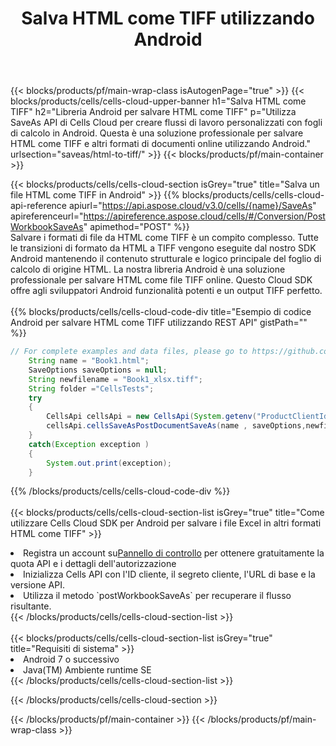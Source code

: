 ﻿---
title: Salva HTML come TIFF utilizzando Android
description:  Utilizzando Aspose.Cells Cloud SDK per Android per salvare il file in formato HTML come file in formato TIFF.
---
{{< blocks/products/pf/main-wrap-class isAutogenPage="true" >}}
{{< blocks/products/cells/cells-cloud-upper-banner h1="Salva HTML come TIFF" h2="Libreria Android per salvare HTML come TIFF" p="Utilizza SaveAs API di Cells Cloud per creare flussi di lavoro personalizzati con fogli di calcolo in Android. Questa è una soluzione professionale per salvare HTML come TIFF e altri formati di documenti online utilizzando Android." urlsection="saveas/html-to-tiff/" >}}
{{< blocks/products/pf/main-container >}}

{{< blocks/products/cells/cells-cloud-section isGrey="true" title="Salva un file HTML come TIFF in Android" >}}
{{% blocks/products/cells/cells-cloud-api-reference apiurl="https://api.aspose.cloud/v3.0/cells/{name}/SaveAs" apireferenceurl="https://apireference.aspose.cloud/cells/#/Conversion/PostWorkbookSaveAs" apimethod="POST" %}}
<br/>
Salvare i formati di file da HTML come TIFF è un compito complesso. Tutte le transizioni di formato da HTML a TIFF vengono eseguite dal nostro SDK Android mantenendo il contenuto strutturale e logico principale del foglio di calcolo di origine HTML. La nostra libreria Android è una soluzione professionale per salvare HTML come file TIFF online. Questo Cloud SDK offre agli sviluppatori Android funzionalità potenti e un output TIFF perfetto.
<br/>
<br/>
{{% blocks/products/cells/cells-cloud-code-div title="Esempio di codice Android per salvare HTML come TIFF utilizzando REST API" gistPath="" %}}
  
```java
// For complete examples and data files, please go to https://github.com/aspose-cells-cloud/aspose-cells-cloud-android/
    String name = "Book1.html";
    SaveOptions saveOptions = null;
    String newfilename = "Book1_xlsx.tiff";
    String folder ="CellsTests";
    try
    {
        CellsApi cellsApi = new CellsApi(System.getenv("ProductClientId"), System.getenv("ProductClientSecret"));
        cellsApi.cellsSaveAsPostDocumentSaveAs(name , saveOptions,newfilename,false,false,folder,null,null,null,true);                       
    }
    catch(Exception exception )
    {
        System.out.print(exception);
    }
```
  
{{% /blocks/products/cells/cells-cloud-code-div %}}
<br/>
<br/>
{{< blocks/products/cells/cells-cloud-section-list isGrey="true" title="Come utilizzare Cells Cloud SDK per Android per salvare i file Excel in altri formati HTML come TIFF" >}}
<li> Registra un account su<a href="https://dashboard.aspose.cloud/">Pannello di controllo</a> per ottenere gratuitamente la quota API e i dettagli dell'autorizzazione</li>
<li>Inizializza Cells API con l'ID cliente, il segreto cliente, l'URL di base e la versione API.</li>
<li>Utilizza il metodo `postWorkbookSaveAs` per recuperare il flusso risultante.</li>
{{< /blocks/products/cells/cells-cloud-section-list >}}
<br/>
<br/>
{{< blocks/products/cells/cells-cloud-section-list isGrey="true" title="Requisiti di sistema" >}}
<li>Android 7 o successivo</li>
<li>Java(TM) Ambiente runtime SE</li>
{{< /blocks/products/cells/cells-cloud-section-list >}}

{{< /blocks/products/cells/cells-cloud-section >}}

{{< /blocks/products/pf/main-container >}}
{{< /blocks/products/pf/main-wrap-class >}}
